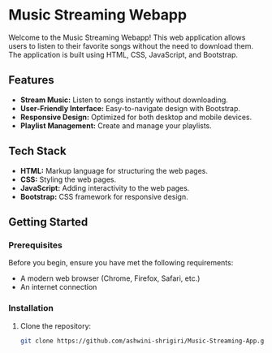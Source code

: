 # Music Streaming Webapp

Welcome to the Music Streaming Webapp! This web application allows users to listen to their favorite songs without the need to download them. The application is built using HTML, CSS, JavaScript, and Bootstrap.

## Features

- **Stream Music:** Listen to songs instantly without downloading.
- **User-Friendly Interface:** Easy-to-navigate design with Bootstrap.
- **Responsive Design:** Optimized for both desktop and mobile devices.
- **Playlist Management:** Create and manage your playlists.

## Tech Stack

- **HTML:** Markup language for structuring the web pages.
- **CSS:** Styling the web pages.
- **JavaScript:** Adding interactivity to the web pages.
- **Bootstrap:** CSS framework for responsive design.

## Getting Started

### Prerequisites

Before you begin, ensure you have met the following requirements:

- A modern web browser (Chrome, Firefox, Safari, etc.)
- An internet connection

### Installation

1. Clone the repository:
   ```bash
   git clone https://github.com/ashwini-shrigiri/Music-Streaming-App.git
